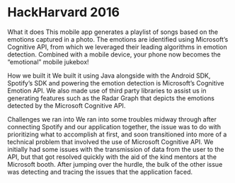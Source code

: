 # HackHarvard 2016

What it does
This mobile app generates a playlist of songs based on the emotions captured in a photo. The emotions are identified using Microsoft’s Cognitive API, from which we leveraged their leading algorithms in emotion detection. Combined with a mobile device, your phone now becomes the “emotional” mobile jukebox!

How we built it
We built it using Java alongside with the Android SDK, Spotify’s SDK and powering the emotion detection is Microsoft’s Cognitive Emotion API. We also made use of third party libraries to assist us in generating features such as the Radar Graph that depicts the emotions detected by the Microsoft Cognitive API. 

Challenges we ran into
We ran into some troubles midway through after connecting Spotify and our application together, the issue was to do with prioritizing what to accomplish at first, and soon transitioned into more of a technical problem that involved the use of Microsoft Cognitive API. We initially had some issues with the transmission of data from the user to the API, but that got resolved quickly with the aid of the kind mentors at the Microsoft booth. After jumping over the hurdle, the bulk of the other issue was detecting and tracing the issues that the application faced.
